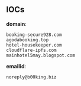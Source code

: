 
## IOCs

__domain__:

```text
booking-secure928.com
agodabooking.top
hotel-housekeeper.com
cloudflare-ipfs.com
mainhotel5may.blogspot.com
```
__emailid__:

```text
noreply@b00king.biz
```